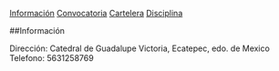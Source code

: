 [Información](Infromación.md) [Convocatoria](Convocatoria.md) [Cartelera](Cartelera.md) [Disciplina](Disciplinas.md)

##Información

Dirección: Catedral de Guadalupe Victoria, Ecatepec, edo. de Mexico
Telefono: 5631258769

